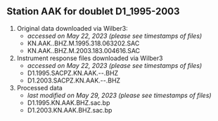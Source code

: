 Station AAK for doublet D1_1995-2003
---
1. Original data downloaded via Wilber3: 
      * _accessed on May 22, 2023 (please see timestamps of files)_
     - KN.AAK..BHZ.M.1995.318.063202.SAC
     - KN.AAK..BHZ.M.2003.183.004616.SAC
2. Instrument response files downloaded via Wilber3
      * _accessed on May 22, 2023 (please see timestamps of files)_
     - D1.1995.SACPZ.KN.AAK.--.BHZ
     - D1.2003.SACPZ.KN.AAK.--.BHZ
3. Processed data
      * _last modified on May 29, 2023 (please see timestamps of files)_
     - D1.1995.KN.AAK.BHZ.sac.bp
     - D1.2003.KN.AAK.BHZ.sac.bp

